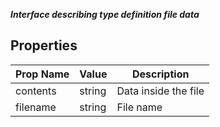 **_Interface describing type definition file data_**

## Properties

| Prop Name | Value | Description |
| --------------------- | ------ | ------------------- |
| contents | string | Data inside the file |
| filename | string | File name |
